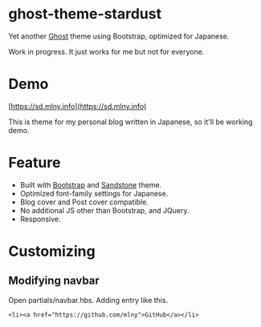 # ghost-theme-stardust
Yet another [Ghost](https://ghost.org) theme using Bootstrap, optimized for Japanese.

Work in progress. It just works for me but not for everyone.

# Demo

[https://sd.mlny.info](https://sd.mlny.info)

This is theme for my personal blog written in Japanese, so it'll be working demo.

# Feature

* Built with [Bootstrap](http://getbootstrap.com/) and [Sandstone](https://bootswatch.com/sandstone/) theme.
* Optimized font-family settings for Japanese.
* Blog cover and Post cover compatible.
* No additional JS other than Bootstrap, and JQuery.
* Responsive.

# Customizing

## Modifying navbar
Open partials/navbar.hbs. 
Adding entry like this.

```
<li><a href="https://github.com/mlny">GitHub</a></li>
```
